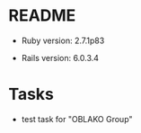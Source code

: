 # README

* Ruby version: 2.7.1p83

* Rails version: 6.0.3.4

# Tasks
* test task for "OBLAKO Group"